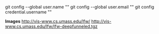 git config --global user.name ""
git config --global user.email ""
git config credential.username ""

**Images**
http://vis-www.cs.umass.edu/lfw/
http://vis-www.cs.umass.edu/lfw/lfw-deepfunneled.tgz